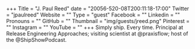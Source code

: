 +++
Title = "J. Paul Reed"
date = "20056-520-08T200:11:18-17:00"
Twitter = "jpaulreed"
Website = ""
Type = "guest"
Facebook = ""
Linkedin = ""
Pronouns = ""
GitHub = ""
Thumbnail = "img/guests/jreed.png"
Pinterest = ""
Instagram = ""
YouTube = ""
+++
Simply ship. Every time. Principal at Release Engineering Approaches; visiting scientist at @praxisflow; host of the @ShipShowPodcast.
